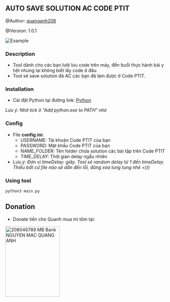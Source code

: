 ## AUTO SAVE SOLUTION AC CODE PTIT

@Author: [quanganh208](https://github.com/quanganh208)

@Version: 1.0.1

<img src="https://i.postimg.cc/s2dDLwMm/example.png)](https://postimg.cc/18BQn0cV" alt="Example" title= "Example">

### Description

- Tool dành cho các bạn lười lưu code trên máy, đến buổi thực hành bài y hệt nhưng lại không biết lấy code ở đâu.
- Tool sẽ save solution đã AC các bạn đã làm được ở Code PTIT.

### Installation

- Cài đặt Python tại đường link: [Python](https://www.python.org/)

_Lưu ý: Nhớ tick ô "Add python.exe to PATH" nhé_

### Config

- File **config.ini**:
  - USERNAME: Tài khoản Code PTIT của bạn
  - PASSWORD: Mật khẩu Code PTIT của bạn
  - NAME_FOLDER: Tên folder chứa solution các bài tập trên Code PTIT
  - TIME_DELAY: Thời gian delay ngẫu nhiên
- _Lưu ý: Đơn vị timeDelay: giây. Tool sẽ random delay từ 1 đến timeDelay. Thiếu bất cứ file nào sẽ dẫn đến lỗi, đừng xóa lung tung nhé =)))_

### Using tool

```shc
python3 main.py
```

## Donation

- Donate tiền cho Quanh mua mì tôm tại:

<img src="https://i.ibb.co/Z6wj1hg/387519503-1014386016510688-7126056876433079552-n.png" alt="208046789 MB Bank NGUYEN MAC QUANG ANH" title= "QR Donate for Quanh" width="170" height="220">
